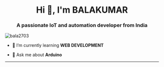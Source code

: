 <h1 align="center">Hi 👋, I'm BALAKUMAR</h1>
<h3 align="center">A passionate IoT and automation developer from India</h3>

<p align="left"> <img src="https://komarev.com/ghpvc/?username=bala2703&label=Profile%20views&color=0e75b6&style=flat" alt="bala2703" /> </p>

- 🌱 I’m currently learning **WEB DEVELOPMENT**

- 💬 Ask me about **Arduino**
----------------------


